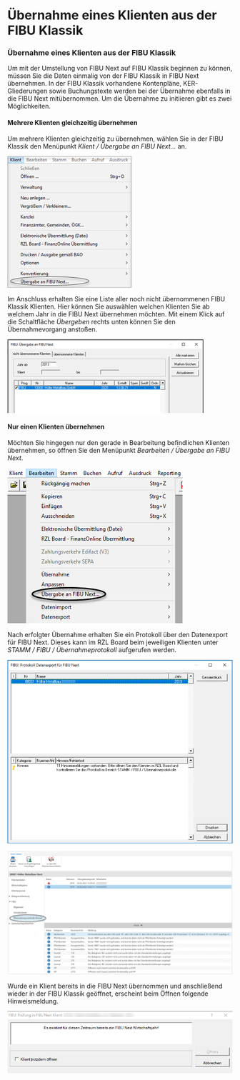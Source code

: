 # Übernahme eines Klienten aus der FIBU Klassik

### Übernahme eines Klienten aus der FIBU Klassik

Um mit der Umstellung von FIBU Next auf FIBU Klassik beginnen zu können, müssen Sie die Daten einmalig von der FIBU Klassik in FIBU Next übernehmen. In der FIBU Klassik vorhandene Kontenpläne, KER-Gliederungen sowie Buchungstexte werden bei der Übernahme ebenfalls in die FIBU Next mitübernommen. Um die Übernahme zu initiieren gibt es zwei Möglichkeiten.

#### Mehrere Klienten gleichzeitig übernehmen

Um mehrere Klienten gleichzeitig zu übernehmen, wählen Sie in der FIBU Klassik den Menüpunkt *Klient / Übergabe an FIBU Next…* an.


![Image](<img/NeuesElement10.png>)

Im Anschluss erhalten Sie eine Liste aller noch nicht übernommenen FIBU Klassik Klienten. Hier können Sie auswählen welchen Klienten Sie ab welchem Jahr in die FIBU Next übernehmen möchten. Mit einem Klick auf die Schaltfläche *Übergeben* rechts unten können Sie den Übernahmevorgang anstoßen.


![Image](<img/NeuesElement9.png>)

#### Nur einen Klienten übernehmen

Möchten Sie hingegen nur den gerade in Bearbeitung befindlichen Klienten übernehmen, so öffnen Sie den Menüpunkt *Bearbeiten / Übergabe an FIBU Next*.


![Image](<img/NeuesElement8.png>)

Nach erfolgter Übernahme erhalten Sie ein Protokoll über den Datenexport für FIBU Next. Dieses kann im RZL Board beim jeweiligen Klienten unter *STAMM / FIBU / Übernahmeprotokoll* aufgerufen werden.


![Image](<img/NeuesElement7.png>)


![Image](<img/NeuesElement6.png>)

Wurde ein Klient bereits in die FIBU Next übernommen und anschließend wieder in der FIBU Klassik geöffnet, erscheint beim Öffnen folgende Hinweismeldung.


![Image](<img/NeuesElement5.png>)

